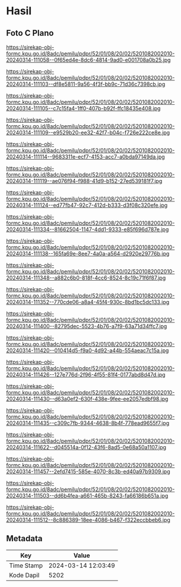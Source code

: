 # Hasil

## Foto C Plano

https://sirekap-obj-formc.kpu.go.id/8adc/pemilu/pdpr/52/01/08/20/02/5201082002010-20240314-111058--0f65ed4e-8dc6-4814-9ad0-e001708a0b25.jpg

https://sirekap-obj-formc.kpu.go.id/8adc/pemilu/pdpr/52/01/08/20/02/5201082002010-20240314-111103--df8e5811-9a56-4f3f-bb9c-71d36c7398cb.jpg

https://sirekap-obj-formc.kpu.go.id/8adc/pemilu/pdpr/52/01/08/20/02/5201082002010-20240314-111105--c7c15fa4-1ff0-407b-b92f-ffc18435e408.jpg

https://sirekap-obj-formc.kpu.go.id/8adc/pemilu/pdpr/52/01/08/20/02/5201082002010-20240314-111109--e9529b20-ee32-42f7-b04c-f726e222ce8e.jpg

https://sirekap-obj-formc.kpu.go.id/8adc/pemilu/pdpr/52/01/08/20/02/5201082002010-20240314-111114--9683311e-ecf7-4153-acc7-a0bda97149da.jpg

https://sirekap-obj-formc.kpu.go.id/8adc/pemilu/pdpr/52/01/08/20/02/5201082002010-20240314-111119--ae076f94-f988-41d9-b152-27ed539181f7.jpg

https://sirekap-obj-formc.kpu.go.id/8adc/pemilu/pdpr/52/01/08/20/02/5201082002010-20240314-111124--ed77fb47-92c7-412d-b333-d3f08c320efe.jpg

https://sirekap-obj-formc.kpu.go.id/8adc/pemilu/pdpr/52/01/08/20/02/5201082002010-20240314-111334--81662504-1147-4dd1-9333-e85f696d787e.jpg

https://sirekap-obj-formc.kpu.go.id/8adc/pemilu/pdpr/52/01/08/20/02/5201082002010-20240314-111138--165fa69e-8ee7-4a0a-a564-d2920e29776b.jpg

https://sirekap-obj-formc.kpu.go.id/8adc/pemilu/pdpr/52/01/08/20/02/5201082002010-20240314-111348--a882c6b0-818f-4cc6-8524-8c19c71f6f87.jpg

https://sirekap-obj-formc.kpu.go.id/8adc/pemilu/pdpr/52/01/08/20/02/5201082002010-20240314-111352--770cde06-a8a4-45f4-930c-8bd1bc5dc133.jpg

https://sirekap-obj-formc.kpu.go.id/8adc/pemilu/pdpr/52/01/08/20/02/5201082002010-20240314-111400--82795dec-5523-4b76-a7f9-63a71d34ffc7.jpg

https://sirekap-obj-formc.kpu.go.id/8adc/pemilu/pdpr/52/01/08/20/02/5201082002010-20240314-111420--010414d5-f9a0-4d92-a44b-554aeac7c15a.jpg

https://sirekap-obj-formc.kpu.go.id/8adc/pemilu/pdpr/52/01/08/20/02/5201082002010-20240314-111426--127e776d-2f96-4f55-81f4-0177abd8d47d.jpg

https://sirekap-obj-formc.kpu.go.id/8adc/pemilu/pdpr/52/01/08/20/02/5201082002010-20240314-111430--d63a0ef2-630f-438e-9fee-ee2057edbf98.jpg

https://sirekap-obj-formc.kpu.go.id/8adc/pemilu/pdpr/52/01/08/20/02/5201082002010-20240314-111435--c309c7fb-9344-4638-8b4f-778ead9655f7.jpg

https://sirekap-obj-formc.kpu.go.id/8adc/pemilu/pdpr/52/01/08/20/02/5201082002010-20240314-111622--d045514a-0f12-43f6-8ad5-0e68a50a1107.jpg

https://sirekap-obj-formc.kpu.go.id/8adc/pemilu/pdpr/52/01/08/20/02/5201082002010-20240314-111457--2efd7415-585e-4070-8c3b-ed40a97b9309.jpg

https://sirekap-obj-formc.kpu.go.id/8adc/pemilu/pdpr/52/01/08/20/02/5201082002010-20240314-111503--dd6b4fea-a661-465b-8243-fa66186b651a.jpg

https://sirekap-obj-formc.kpu.go.id/8adc/pemilu/pdpr/52/01/08/20/02/5201082002010-20240314-111512--8c886389-18ee-4086-b467-f322eccbbeb6.jpg


## Metadata

| Key        | Value               |
| ---------- | ------------------- |
| Time Stamp | 2024-03-14 12:03:49 |
| Kode Dapil | 5202                |



